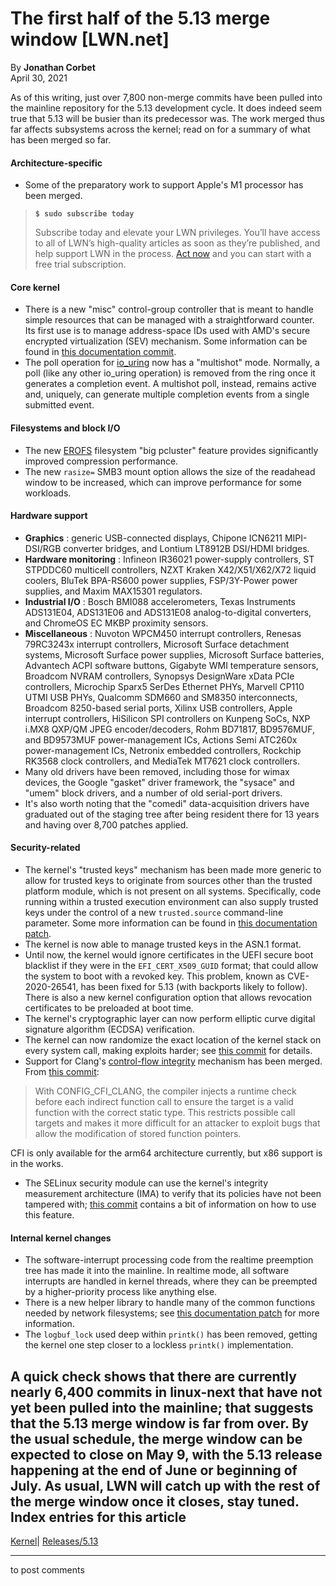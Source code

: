 # The first half of the 5.13 merge window [LWN.net]

By **Jonathan Corbet**  
April 30, 2021 

As of this writing, just over 7,800 non-merge commits have been pulled into the mainline repository for the 5.13 development cycle. It does indeed seem true that 5.13 will be busier than its predecessor was. The work merged thus far affects subsystems across the kernel; read on for a summary of what has been merged so far. 

#### Architecture-specific

  * Some of the preparatory work to support Apple's M1 processor has been merged. 



> **`$ sudo subscribe today`**
> 
> Subscribe today and elevate your LWN privileges. You’ll have access to all of LWN’s high-quality articles as soon as they’re published, and help support LWN in the process. [Act now](https://lwn.net/Promo/nst-sudo/claim) and you can start with a free trial subscription. 

#### Core kernel

  * There is a new "misc" control-group controller that is meant to handle simple resources that can be managed with a straightforward counter. Its first use is to manage address-space IDs used with AMD's secure encrypted virtualization (SEV) mechanism. Some information can be found in [this documentation commit](https://git.kernel.org/linus/25259fc914a1). 
  * The poll operation for [io_uring](/Articles/776703/) now has a "multishot" mode. Normally, a poll (like any other io_uring operation) is removed from the ring once it generates a completion event. A multishot poll, instead, remains active and, uniquely, can generate multiple completion events from a single submitted event. 



#### Filesystems and block I/O

  * The new [EROFS](https://www.kernel.org/doc/html/latest/filesystems/erofs.html) filesystem "big pcluster" feature provides significantly improved compression performance. 
  * The new `rasize=` SMB3 mount option allows the size of the readahead window to be increased, which can improve performance for some workloads. 



#### Hardware support

  * **Graphics** : generic USB-connected displays, Chipone ICN6211 MIPI-DSI/RGB converter bridges, and Lontium LT8912B DSI/HDMI bridges. 
  * **Hardware monitoring** : Infineon IR36021 power-supply controllers, ST STPDDC60 multicell controllers, NZXT Kraken X42/X51/X62/X72 liquid coolers, BluTek BPA-RS600 power supplies, FSP/3Y-Power power supplies, and Maxim MAX15301 regulators. 
  * **Industrial I/O** : Bosch BMI088 accelerometers, Texas Instruments ADS131E04, ADS131E06 and ADS131E08 analog-to-digital converters, and ChromeOS EC MKBP proximity sensors. 
  * **Miscellaneous** : Nuvoton WPCM450 interrupt controllers, Renesas 79RC3243x interrupt controllers, Microsoft Surface detachment systems, Microsoft Surface power supplies, Microsoft Surface batteries, Advantech ACPI software buttons, Gigabyte WMI temperature sensors, Broadcom NVRAM controllers, Synopsys DesignWare xData PCIe controllers, Microchip Sparx5 SerDes Ethernet PHYs, Marvell CP110 UTMI USB PHYs, Qualcomm SDM660 and SM8350 interconnects, Broadcom 8250-based serial ports, Xilinx USB controllers, Apple interrupt controllers, HiSilicon SPI controllers on Kunpeng SoCs, NXP i.MX8 QXP/QM JPEG encoder/decoders, Rohm BD71817, BD9576MUF, and BD9573MUF power-management ICs, Actions Semi ATC260x power-management ICs, Netronix embedded controllers, Rockchip RK3568 clock controllers, and MediaTek MT7621 clock controllers. 
  * Many old drivers have been removed, including those for wimax devices, the Google "gasket" driver framework, the "sysace" and "umem" block drivers, and a number of old serial-port drivers. 
  * It's also worth noting that the "comedi" data-acquisition drivers have graduated out of the staging tree after being resident there for 13 years and having over 8,700 patches applied. 



#### Security-related

  * The kernel's "trusted keys" mechanism has been made more generic to allow for trusted keys to originate from sources other than the trusted platform module, which is not present on all systems. Specifically, code running within a trusted execution environment can also supply trusted keys under the control of a new `trusted.source` command-line parameter. Some more information can be found in [this documentation patch](https://git.kernel.org/linus/c429805fdf70). 
  * The kernel is now able to manage trusted keys in the ASN.1 format. 
  * Until now, the kernel would ignore certificates in the UEFI secure boot blacklist if they were in the `EFI_CERT_X509_GUID` format; that could allow the system to boot with a revoked key. This problem, known as CVE-2020-26541, has been fixed for 5.13 (with backports likely to follow). There is also a new kernel configuration option that allows revocation certificates to be preloaded at boot time. 
  * The kernel's cryptographic layer can now perform elliptic curve digital signature algorithm (ECDSA) verification. 
  * The kernel can now randomize the exact location of the kernel stack on every system call, making exploits harder; see [this commit](https://git.kernel.org/linus/39218ff4c625) for details. 
  * Support for Clang's [control-flow integrity](/Articles/810077/) mechanism has been merged. From [this commit](https://git.kernel.org/linus/cf68fffb66d6): 

> With CONFIG_CFI_CLANG, the compiler injects a runtime check before each indirect function call to ensure the target is a valid function with the correct static type. This restricts possible call targets and makes it more difficult for an attacker to exploit bugs that allow the modification of stored function pointers. 

CFI is only available for the arm64 architecture currently, but x86 support is in the works. 
  * The SELinux security module can use the kernel's integrity measurement architecture (IMA) to verify that its policies have not been tampered with; [this commit](https://git.kernel.org/linus/2554a48f4437) contains a bit of information on how to use this feature. 




#### Internal kernel changes

  * The software-interrupt processing code from the realtime preemption tree has made it into the mainline. In realtime mode, all software interrupts are handled in kernel threads, where they can be preempted by a higher-priority process like anything else. 
  * There is a new helper library to handle many of the common functions needed by network filesystems; see [this documentation patch](https://git.kernel.org/linus/fb28afccdb97) for more information. 
  * The `logbuf_lock` used deep within `printk()` has been removed, getting the kernel one step closer to a lockless `printk()` implementation. 



A quick check shows that there are currently nearly 6,400 commits in linux-next that have not yet been pulled into the mainline; that suggests that the 5.13 merge window is far from over. By the usual schedule, the merge window can be expected to close on May 9, with the 5.13 release happening at the end of June or beginning of July. As usual, LWN will catch up with the rest of the merge window once it closes, stay tuned.  
Index entries for this article  
---  
[Kernel](/Kernel/Index)| [Releases/5.13](/Kernel/Index#Releases-5.13)  
  


* * *

to post comments 
